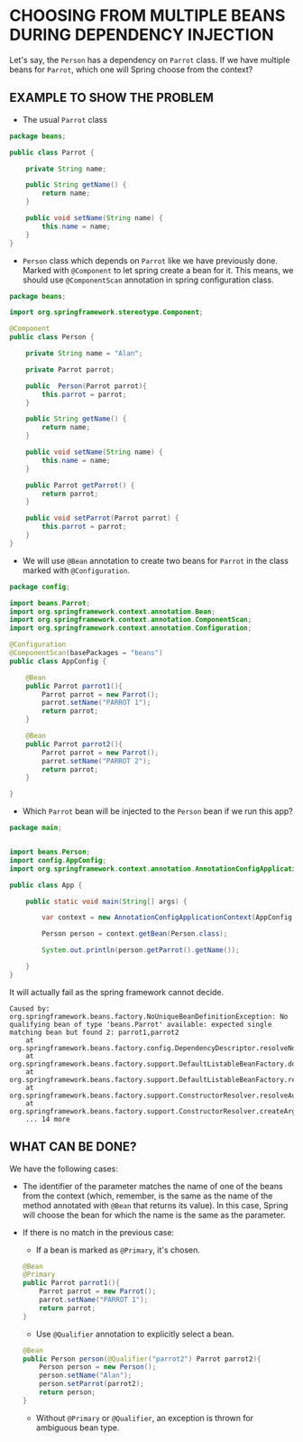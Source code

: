 # CHOOSING FROM MULTIPLE BEANS DURING DEPENDENCY INJECTION

Let's say, the `Person` has a dependency on `Parrot` class. If we have multiple beans for `Parrot`, which one will Spring choose from the context?

## EXAMPLE TO SHOW THE PROBLEM

- The usual `Parrot` class

```java
package beans;

public class Parrot {

    private String name;

    public String getName() {
        return name;
    }

    public void setName(String name) {
        this.name = name;
    }
}
```

- `Person` class which depends on `Parrot` like we have previously done. Marked with `@Component` to let spring create a bean for it. This means, we should use `@ComponentScan` annotation in spring configuration class.

```java
package beans;

import org.springframework.stereotype.Component;

@Component
public class Person {

    private String name = "Alan";

    private Parrot parrot;

    public  Person(Parrot parrot){
        this.parrot = parrot;
    }

    public String getName() {
        return name;
    }

    public void setName(String name) {
        this.name = name;
    }

    public Parrot getParrot() {
        return parrot;
    }

    public void setParrot(Parrot parrot) {
        this.parrot = parrot;
    }
}
```

- We will use `@Bean` annotation to create two beans for `Parrot` in the class marked with `@Configuration`.

```java
package config;

import beans.Parrot;
import org.springframework.context.annotation.Bean;
import org.springframework.context.annotation.ComponentScan;
import org.springframework.context.annotation.Configuration;

@Configuration
@ComponentScan(basePackages = "beans")
public class AppConfig {

    @Bean
    public Parrot parrot1(){
        Parrot parrot = new Parrot();
        parrot.setName("PARROT 1");
        return parrot;
    }

    @Bean
    public Parrot parrot2(){
        Parrot parrot = new Parrot();
        parrot.setName("PARROT 2");
        return parrot;
    }

}
```

- Which `Parrot` bean will be injected to the `Person` bean if we run this app?

```java
package main;


import beans.Person;
import config.AppConfig;
import org.springframework.context.annotation.AnnotationConfigApplicationContext;

public class App {

    public static void main(String[] args) {

        var context = new AnnotationConfigApplicationContext(AppConfig.class);

        Person person = context.getBean(Person.class);

        System.out.println(person.getParrot().getName());

    }
}
```

It will actually fail as the spring framework cannot decide.

```text
Caused by: org.springframework.beans.factory.NoUniqueBeanDefinitionException: No qualifying bean of type 'beans.Parrot' available: expected single matching bean but found 2: parrot1,parrot2
    at org.springframework.beans.factory.config.DependencyDescriptor.resolveNotUnique(DependencyDescriptor.java:218)
    at org.springframework.beans.factory.support.DefaultListableBeanFactory.doResolveDependency(DefaultListableBeanFactory.java:1418)
    at org.springframework.beans.factory.support.DefaultListableBeanFactory.resolveDependency(DefaultListableBeanFactory.java:1348)
    at org.springframework.beans.factory.support.ConstructorResolver.resolveAutowiredArgument(ConstructorResolver.java:911)
    at org.springframework.beans.factory.support.ConstructorResolver.createArgumentArray(ConstructorResolver.java:789)
    ... 14 more
```

## WHAT CAN BE DONE?

We have the following cases:

- The identifier of the parameter matches the name of one of the beans from the
  context (which, remember, is the same as the name of the method annotated
  with `@Bean` that returns its value). In this case, Spring will choose the bean for
  which the name is the same as the parameter.
- If there is no match in the previous case:

  - If a bean is marked as `@Primary`, it's chosen.

  ```java
  @Bean
  @Primary
  public Parrot parrot1(){
      Parrot parrot = new Parrot();
      parrot.setName("PARROT 1");
      return parrot;
  }
  ```

  - Use `@Qualifier` annotation to explicitly select a bean.

  ```java
  @Bean
  public Person person(@Qualifier("parrot2") Parrot parrot2){
      Person person = new Person();
      person.setName("Alan");
      person.setParrot(parrot2);
      return person;
  }
  ```

  - Without `@Primary` or `@Qualifier`, an exception is thrown for ambiguous bean type.
